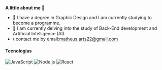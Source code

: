 **A little about me** 👋

- 🔭 I have a degree in Graphic Design and I am currently studying to become a programme.
- 🌱 I am currently delving into the study of Back-End development and Artificial Intelligence (AI).
- 📞 contact me by email:matheus.arts22@gmail.com

#### Tecnologias
![JavaScript](https://img.shields.io/badge/-JavaScript-F7DF1E?style=flat-square&logo=javascript&logoColor=black)
![Node.js](https://img.shields.io/badge/-Node.js-339933?style=flat-square&logo=node.js&logoColor=white)
![React](https://img.shields.io/badge/-React-61DAFB?style=flat-square&logo=react&logoColor=black)
